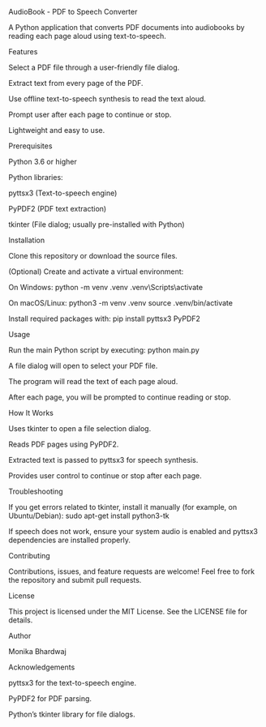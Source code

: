 AudioBook - PDF to Speech Converter

A Python application that converts PDF documents into audiobooks by reading each page aloud using text-to-speech.

Features

Select a PDF file through a user-friendly file dialog.

Extract text from every page of the PDF.

Use offline text-to-speech synthesis to read the text aloud.

Prompt user after each page to continue or stop.

Lightweight and easy to use.

Prerequisites

Python 3.6 or higher

Python libraries:

pyttsx3 (Text-to-speech engine)

PyPDF2 (PDF text extraction)

tkinter (File dialog; usually pre-installed with Python)

Installation

Clone this repository or download the source files.

(Optional) Create and activate a virtual environment:

On Windows:
python -m venv .venv
.venv\Scripts\activate

On macOS/Linux:
python3 -m venv .venv
source .venv/bin/activate

Install required packages with:
pip install pyttsx3 PyPDF2

Usage

Run the main Python script by executing:
python main.py

A file dialog will open to select your PDF file.

The program will read the text of each page aloud.

After each page, you will be prompted to continue reading or stop.

How It Works

Uses tkinter to open a file selection dialog.

Reads PDF pages using PyPDF2.

Extracted text is passed to pyttsx3 for speech synthesis.

Provides user control to continue or stop after each page.

Troubleshooting

If you get errors related to tkinter, install it manually (for example, on Ubuntu/Debian):
sudo apt-get install python3-tk

If speech does not work, ensure your system audio is enabled and pyttsx3 dependencies are installed properly.

Contributing

Contributions, issues, and feature requests are welcome! Feel free to fork the repository and submit pull requests.

License

This project is licensed under the MIT License. See the LICENSE file for details.

Author

Monika Bhardwaj

Acknowledgements

pyttsx3 for the text-to-speech engine.

PyPDF2 for PDF parsing.

Python’s tkinter library for file dialogs.
